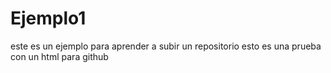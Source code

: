 # Ejemplo1
este es un ejemplo para aprender a subir un repositorio
esto es una prueba con un html para github